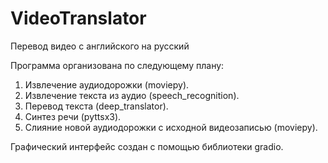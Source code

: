 # VideoTranslator
Перевод видео с английского на русский

Программа организована по следующему плану:
1. Извлечение аудиодорожки (moviepy).
2. Извлечение текста из аудио (speech_recognition).
3. Перевод текста (deep_translator).
4. Синтез речи (pyttsx3).
5. Слияние новой аудиодорожки с исходной видеозаписью (moviepy).

Графический интерфейс создан с помощью библиотеки gradio.
